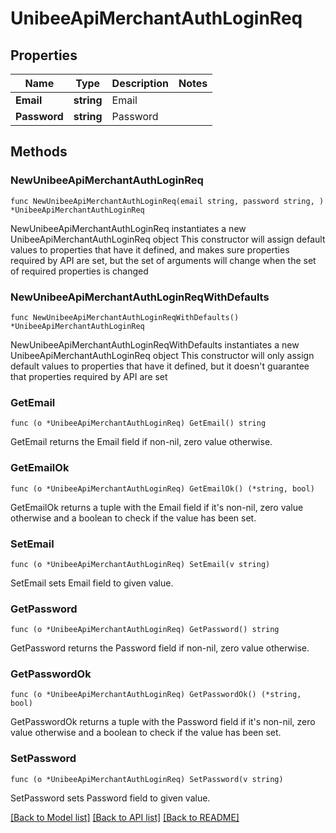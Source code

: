 # UnibeeApiMerchantAuthLoginReq

## Properties

Name | Type | Description | Notes
------------ | ------------- | ------------- | -------------
**Email** | **string** | Email | 
**Password** | **string** | Password | 

## Methods

### NewUnibeeApiMerchantAuthLoginReq

`func NewUnibeeApiMerchantAuthLoginReq(email string, password string, ) *UnibeeApiMerchantAuthLoginReq`

NewUnibeeApiMerchantAuthLoginReq instantiates a new UnibeeApiMerchantAuthLoginReq object
This constructor will assign default values to properties that have it defined,
and makes sure properties required by API are set, but the set of arguments
will change when the set of required properties is changed

### NewUnibeeApiMerchantAuthLoginReqWithDefaults

`func NewUnibeeApiMerchantAuthLoginReqWithDefaults() *UnibeeApiMerchantAuthLoginReq`

NewUnibeeApiMerchantAuthLoginReqWithDefaults instantiates a new UnibeeApiMerchantAuthLoginReq object
This constructor will only assign default values to properties that have it defined,
but it doesn't guarantee that properties required by API are set

### GetEmail

`func (o *UnibeeApiMerchantAuthLoginReq) GetEmail() string`

GetEmail returns the Email field if non-nil, zero value otherwise.

### GetEmailOk

`func (o *UnibeeApiMerchantAuthLoginReq) GetEmailOk() (*string, bool)`

GetEmailOk returns a tuple with the Email field if it's non-nil, zero value otherwise
and a boolean to check if the value has been set.

### SetEmail

`func (o *UnibeeApiMerchantAuthLoginReq) SetEmail(v string)`

SetEmail sets Email field to given value.


### GetPassword

`func (o *UnibeeApiMerchantAuthLoginReq) GetPassword() string`

GetPassword returns the Password field if non-nil, zero value otherwise.

### GetPasswordOk

`func (o *UnibeeApiMerchantAuthLoginReq) GetPasswordOk() (*string, bool)`

GetPasswordOk returns a tuple with the Password field if it's non-nil, zero value otherwise
and a boolean to check if the value has been set.

### SetPassword

`func (o *UnibeeApiMerchantAuthLoginReq) SetPassword(v string)`

SetPassword sets Password field to given value.



[[Back to Model list]](../README.md#documentation-for-models) [[Back to API list]](../README.md#documentation-for-api-endpoints) [[Back to README]](../README.md)


